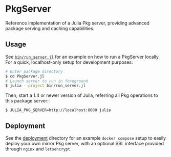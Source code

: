 # PkgServer

Reference implementation of a Julia Pkg server, providing advanced package serving and caching capabilities.

## Usage

See [`bin/run_server.jl`](bin/run_server.jl) for an example on how to run a PkgServer locally.  For a quick, localhost-only setup for development purposes:
```bash
# Enter package directory
$ cd PkgServer.jl
# Launch server to run in foreground
$ julia --project bin/run_server.jl
```

Then, start a 1.4 or newer version of Julia, referring all Pkg operations to this package server::
```
$ JULIA_PKG_SERVER=http://localhost:8000 julia
```

## Deployment

See the [deployment](deployment) directory for an example `docker compose` setup to easily deploy your own mirror Pkg server, with an optional SSL interface provided through `nginx` and `letsencrypt`.
